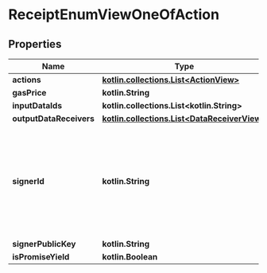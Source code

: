 
# ReceiptEnumViewOneOfAction

## Properties
| Name | Type | Description | Notes |
| ------------ | ------------- | ------------- | ------------- |
| **actions** | [**kotlin.collections.List&lt;ActionView&gt;**](ActionView.md) |  |  |
| **gasPrice** | **kotlin.String** |  |  |
| **inputDataIds** | **kotlin.collections.List&lt;kotlin.String&gt;** |  |  |
| **outputDataReceivers** | [**kotlin.collections.List&lt;DataReceiverView&gt;**](DataReceiverView.md) |  |  |
| **signerId** | **kotlin.String** | NEAR Account Identifier.  This is a unique, syntactically valid, human-readable account identifier on the NEAR network.  [See the crate-level docs for information about validation.](index.html#account-id-rules)  Also see [Error kind precedence](AccountId#error-kind-precedence).  ## Examples  &#x60;&#x60;&#x60; use near_account_id::AccountId;  let alice: AccountId &#x3D; \&quot;alice.near\&quot;.parse().unwrap();  assert!(\&quot;ƒelicia.near\&quot;.parse::&lt;AccountId&gt;().is_err()); // (ƒ is not f) &#x60;&#x60;&#x60; |  |
| **signerPublicKey** | **kotlin.String** |  |  |
| **isPromiseYield** | **kotlin.Boolean** |  |  [optional] |



